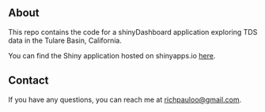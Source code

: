 ## About
This repo contains the code for a shinyDashboard application exploring TDS data in the Tulare Basin, California.

You can find the Shiny application hosted on shinyapps.io [here].

## Contact
If you have any questions, you can reach me at richpauloo@gmail.com.

[here]: https://richpauloo.shinyapps.io/tds_leaflet/
